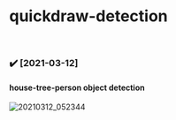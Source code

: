 # quickdraw-detection <br><br>


### :heavy_check_mark: [2021-03-12] 
#### house-tree-person object detection

![20210312_052344](https://user-images.githubusercontent.com/32799078/110850860-a1e90980-82f3-11eb-88be-8937f7292b4e.png)
